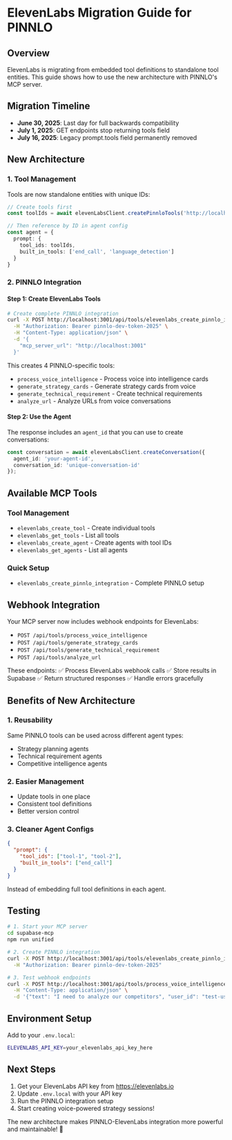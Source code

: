 # ElevenLabs Migration Guide for PINNLO

## Overview

ElevenLabs is migrating from embedded tool definitions to standalone tool entities. This guide shows how to use the new architecture with PINNLO's MCP server.

## Migration Timeline

- **June 30, 2025**: Last day for full backwards compatibility
- **July 1, 2025**: GET endpoints stop returning tools field
- **July 16, 2025**: Legacy prompt.tools field permanently removed

## New Architecture

### 1. Tool Management
Tools are now standalone entities with unique IDs:

```typescript
// Create tools first
const toolIds = await elevenLabsClient.createPinnloTools('http://localhost:3001');

// Then reference by ID in agent config
const agent = {
  prompt: {
    tool_ids: toolIds,
    built_in_tools: ['end_call', 'language_detection']
  }
}
```

### 2. PINNLO Integration

#### Step 1: Create ElevenLabs Tools
```bash
# Create complete PINNLO integration
curl -X POST http://localhost:3001/api/tools/elevenlabs_create_pinnlo_integration \
  -H "Authorization: Bearer pinnlo-dev-token-2025" \
  -H "Content-Type: application/json" \
  -d '{
    "mcp_server_url": "http://localhost:3001"
  }'
```

This creates 4 PINNLO-specific tools:
- `process_voice_intelligence` - Process voice into intelligence cards
- `generate_strategy_cards` - Generate strategy cards from voice
- `generate_technical_requirement` - Create technical requirements
- `analyze_url` - Analyze URLs from voice conversations

#### Step 2: Use the Agent
The response includes an `agent_id` that you can use to create conversations:

```typescript
const conversation = await elevenLabsClient.createConversation({
  agent_id: 'your-agent-id',
  conversation_id: 'unique-conversation-id'
});
```

## Available MCP Tools

### Tool Management
- `elevenlabs_create_tool` - Create individual tools
- `elevenlabs_get_tools` - List all tools
- `elevenlabs_create_agent` - Create agents with tool IDs
- `elevenlabs_get_agents` - List all agents

### Quick Setup
- `elevenlabs_create_pinnlo_integration` - Complete PINNLO setup

## Webhook Integration

Your MCP server now includes webhook endpoints for ElevenLabs:

- `POST /api/tools/process_voice_intelligence`
- `POST /api/tools/generate_strategy_cards`
- `POST /api/tools/generate_technical_requirement`
- `POST /api/tools/analyze_url`

These endpoints:
✅ Process ElevenLabs webhook calls
✅ Store results in Supabase
✅ Return structured responses
✅ Handle errors gracefully

## Benefits of New Architecture

### 1. Reusability
Same PINNLO tools can be used across different agent types:
- Strategy planning agents
- Technical requirement agents
- Competitive intelligence agents

### 2. Easier Management
- Update tools in one place
- Consistent tool definitions
- Better version control

### 3. Cleaner Agent Configs
```json
{
  "prompt": {
    "tool_ids": ["tool-1", "tool-2"],
    "built_in_tools": ["end_call"]
  }
}
```

Instead of embedding full tool definitions in each agent.

## Testing

```bash
# 1. Start your MCP server
cd supabase-mcp
npm run unified

# 2. Create PINNLO integration
curl -X POST http://localhost:3001/api/tools/elevenlabs_create_pinnlo_integration \
  -H "Authorization: Bearer pinnlo-dev-token-2025"

# 3. Test webhook endpoints
curl -X POST http://localhost:3001/api/tools/process_voice_intelligence \
  -H "Content-Type: application/json" \
  -d '{"text": "I need to analyze our competitors", "user_id": "test-user"}'
```

## Environment Setup

Add to your `.env.local`:
```bash
ELEVENLABS_API_KEY=your_elevenlabs_api_key_here
```

## Next Steps

1. Get your ElevenLabs API key from https://elevenlabs.io
2. Update `.env.local` with your API key
3. Run the PINNLO integration setup
4. Start creating voice-powered strategy sessions!

The new architecture makes PINNLO-ElevenLabs integration more powerful and maintainable! 🚀